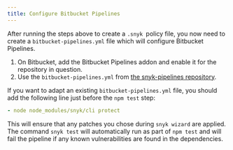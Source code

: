 ```yaml
---
title: Configure Bitbucket Pipelines
---
```


After running the steps above to create a `.snyk `policy file, you now need to create a `bitbucket-pipelines.yml` file which will configure Bitbucket Pipelines.

1. On Bitbucket, add the Bitbucket Pipelines addon and enable it for the repository in question.
2. Use the `bitbucket-pipelines.yml` from [the snyk-pipelines repository](https://bitbucket.org/johannakoll/snyk-pipelines).

If you want to adapt an existing `bitbucket-pipelines.yml` file, you should add the following line just before the `npm test` step:

```yaml
- node node_modules/snyk/cli protect
```

This will ensure that any patches you chose during `snyk wizard` are applied. The command `snyk test` will automatically run as part of `npm test` and will fail the pipeline if any known vulnerabilities are found in the dependencies.
